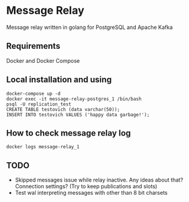 # Message Relay

Message relay written in golang for PostgreSQL and Apache Kafka

## Requirements

Docker and Docker Compose

## Local installation and using

```
docker-compose up -d
docker exec -it message-relay-postgres_1 /bin/bash
psql -U replication_test
CREATE TABLE testovich (data varchar(50));
INSERT INTO testovich VALUES ('happy data garbage!');
```

## How to check message relay log

```
docker logs message-relay_1
```

## TODO

* Skipped messages issue while relay inactive. Any ideas about that? Connection settings? (Try to keep publications and slots)
* Test wal interpreting messages with other than 8 bit charsets